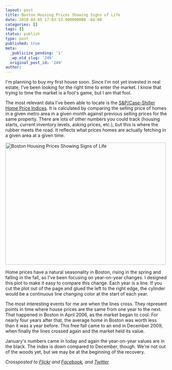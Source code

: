 ```yaml
---
layout: post
title: Boston Housing Prices Showing Signs of Life
date: 2010-04-05 17:03:53.000000000 -04:00
categories: []
tags: []
status: publish
type: post
published: true
meta:
  _publicize_pending: '1'
  _wp_old_slug: '249'
  original_post_id: '249'
author: 
---
```

I'm planning to buy my first house soon.  Since I'm not yet invested in real estate, I've been looking for the right time to enter the market.  I know that trying to time the market is a fool's game, but I am that fool.

The most relevant data I've been able to locate is the <a href="http://www.standardandpoors.com/indices/sp-case-shiller-home-price-indices/en/us/?indexId=spusa-cashpidff--p-us----">S&amp;P/Case-Shiller Home Price Indices</a>.   It is calculated by comparing the selling price of homes in a given metro area in a given month against previous selling prices for the same property.  There are lots of other numbers you could track (housing starts, current inventory levels, asking prices, etc.), but  this is where the rubber meets the road.  It reflects what prices homes are actually fetching in a given area at a given time.

<a href="http://www.flickr.com/photos/matthewsim/4477523583/" title="Boston Housing Prices Showing Signs of Life by Matthew Simoneau, on Flickr"><img src="https://farm5.static.flickr.com/4035/4477523583_e118dcb96e.jpg" width="500" height="381" alt="Boston Housing Prices Showing Signs of Life" /></a>

Home prices have a natural seasonality in Boston, rising in the spring and falling in the fall, so I've been focusing on year-on-year changes.  I designed this plot to make it easy to compare this change.  Each year is a line.  If you cut the plot out of the page and glued the left to the right edge, the cylinder would be a continuous line changing color at the start of each year.

The most interesting events for me are when the lines cross.  They represent points in time where house prices are the same from one year to the next.   That happened in Boston in April 2006, as the market began to cool.  For nearly four years after that, the average home in Boston was worth less than it was a year before.   This free fall came to an end in December 2009, when finally the lines crossed again and the market held its value.

January's numbers came in today and again the year-on-year values are in the black.  The index is down compared to December, though.  We're not out of the woods yet, but we may be at the beginning of the recovery.

<i>Crossposted to <a href="http://www.flickr.com/photos/matthewsim/4477523583/">Flickr</a> and <a href="http://www.facebook.com/notes.php?id=500094907">Facebook</a>, and <a href="http://twitter.com/matthewsim/status/11650831659">Twitter</a>.</i>
